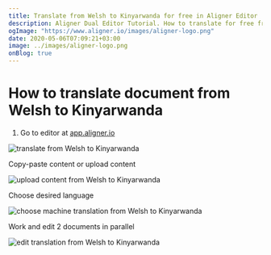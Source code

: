 ```yaml
---
title: Translate from Welsh to Kinyarwanda for free in Aligner Editor
description: Aligner Dual Editor Tutorial. How to translate for free from Welsh to Kinyarwanda. Aligner is multilingual document management platform. 
ogImage: "https://www.aligner.io/images/aligner-logo.png"
date: 2020-05-06T07:09:21+03:00
image: ../images/aligner-logo.png
onBlog: true
---
```


# How to translate document from Welsh to Kinyarwanda

1. Go to editor at [app.aligner.io](https://app.aligner.io "Aligner App web page")

![translate from Welsh to Kinyarwanda](../aligner-blank-editor.png "translate from Welsh to Kinyarwanda")

Copy-paste content or upload content

![upload content from Welsh to Kinyarwanda](../aligner-uploaded-document.png "upload content from Welsh to Kinyarwanda")

Choose desired language

![choose machine translation from Welsh to Kinyarwanda](../aligner-language-dropdown.png "choose machine translation from Welsh to Kinyarwanda")

Work and edit 2 documents in parallel

![edit translation from Welsh to Kinyarwanda](../aligner-double-sitded-editor.png "edit translation from Welsh to Kinyarwanda")

